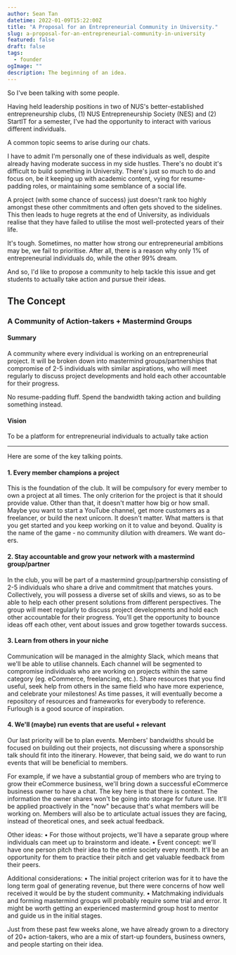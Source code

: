 ```yaml
---
author: Sean Tan
datetime: 2022-01-09T15:22:00Z
title: "A Proposal for an Entrepreneurial Community in University."
slug: a-proposal-for-an-entrepreneurial-community-in-university
featured: false
draft: false
tags:
  - founder
ogImage: ""
description: The beginning of an idea.
---
```


So I've been talking with some people.

Having held leadership positions in two of NUS's better-established entrepreneurship clubs, (1) NUS Entrepreneurship Society (NES) and (2) StartIT for a semester, I've had the opportunity to interact with various different individuals.

A common topic seems to arise during our chats.

I have to admit I'm personally one of these individuals as well, despite already having moderate success in my side hustles. There's no doubt it's difficult to build something in University. There's just so much to do and focus on, be it keeping up with academic content, vying for resume-padding roles, or maintaining some semblance of a social life.

A project (with some chance of success) just doesn't rank too highly amongst these other commitments and often gets shoved to the sidelines. This then leads to huge regrets at the end of University, as individuals realise that they have failed to utilise the most well-protected years of their life.

It's tough. Sometimes, no matter how strong our entrepreneurial ambitions may be, we fail to prioritise. After all, there is a reason why only 1% of entrepreneurial individuals do, while the other 99% dream.

And so, I'd like to propose a community to help tackle this issue and get students to actually take action and pursue their ideas.

## The Concept

### A Community of Action-takers + Mastermind Groups

#### Summary

A community where every individual is working on an entrepreneurial project. It will be broken down into mastermind groups/partnerships that compromise of 2-5 individuals with similar aspirations, who will meet regularly to discuss project developments and hold each other accountable for their progress.

No resume-padding fluff. Spend the bandwidth taking action and building something instead.

#### Vision

To be a platform for entrepreneurial individuals to actually take action

---

Here are some of the key talking points.

#### 1. Every member champions a project

This is the foundation of the club. It will be compulsory for every member to own a project at all times. The only criterion for the project is that it should provide value. Other than that, it doesn't matter how big or how small. Maybe you want to start a YouTube channel, get more customers as a freelancer, or build the next unicorn. It doesn't matter. What matters is that you get started and you keep working on it to value and beyond. Quality is the name of the game - no community dilution with dreamers. We want do-ers.

#### 2. Stay accountable and grow your network with a mastermind group/partner

In the club, you will be part of a mastermind group/partnership consisting of 2-5 individuals who share a drive and commitment that matches yours. Collectively, you will possess a diverse set of skills and views, so as to be able to help each other present solutions from different perspectives. The group will meet regularly to discuss project developments and hold each other accountable for their progress. You'll get the opportunity to bounce ideas off each other, vent about issues and grow together towards success.

#### 3. Learn from others in your niche

Communication will be managed in the almighty Slack, which means that we'll be able to utilise channels. Each channel will be segmented to compromise individuals who are working on projects within the same category (eg. eCommerce, freelancing, etc.). Share resources that you find useful, seek help from others in the same field who have more experience, and celebrate your milestones! As time passes, it will eventually become a repository of resources and frameworks for everybody to reference. Furlough is a good source of inspiration.

#### 4. We'll (maybe) run events that are useful + relevant

Our last priority will be to plan events. Members' bandwidths should be focused on building out their projects, not discussing where a sponsorship talk should fit into the itinerary. However, that being said, we do want to run events that will be beneficial to members.

For example, if we have a substantial group of members who are trying to grow their eCommerce business, we'll bring down a successful eCommerce business owner to have a chat. The key here is that there is context. The information the owner shares won't be going into storage for future use. It'll be applied proactively in the "now" because that's what members will be working on. Members will also be to articulate actual issues they are facing, instead of theoretical ones, and seek actual feedback.

Other ideas:
• For those without projects, we'll have a separate group where individuals can meet up to brainstorm and ideate.
• Event concept: we'll have one person pitch their idea to the entire society every month. It'll be an opportunity for them to practice their pitch and get valuable feedback from their peers.

Additional considerations:
• The initial project criterion was for it to have the long term goal of generating revenue, but there were concerns of how well received it would be by the student community.
• Matchmaking individuals and forming mastermind groups will probably require some trial and error. It might be worth getting an experienced mastermind group host to mentor and guide us in the initial stages.

Just from these past few weeks alone, we have already grown to a directory of 20+ action-takers, who are a mix of start-up founders, business owners, and people starting on their idea.
